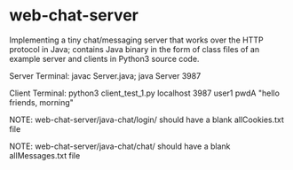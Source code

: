 # web-chat-server
 Implementing a tiny chat/messaging server that works over the HTTP protocol in Java; contains Java binary in the form of class files of an example server and clients in Python3 source code.
 
 Server Terminal: javac Server.java; java Server 3987
 
 Client Terminal: python3 client_test_1.py localhost 3987 user1 pwdA "hello friends, morning"
 
 
 NOTE: web-chat-server/java-chat/login/ should have a blank allCookies.txt file
 
 NOTE: web-chat-server/java-chat/chat/ should have a blank allMessages.txt file
